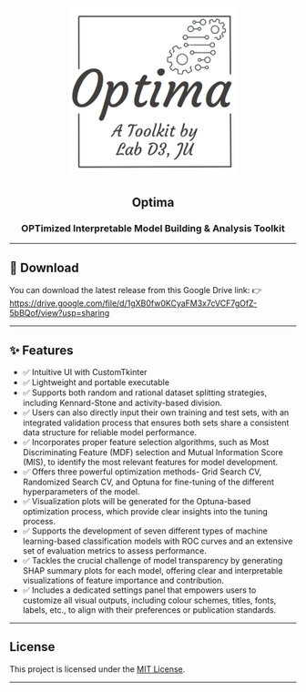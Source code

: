 <!-- Header with Icon -->
<div align="center">
  <img src="imgs/logo.png" alt="Tool Logo" width="300" />
  <h2>Optima</h2>
  <h3>OPTimized Interpretable Model Building & Analysis Toolkit</h3>
</div>

---

## 🔗 Download

You can download the latest release from this Google Drive link: 
👉https://drive.google.com/file/d/1gXB0fw0KCyaFM3x7cVCF7gOfZ-5bBQof/view?usp=sharing

---

## ✨ Features

- ✅ Intuitive UI with CustomTkinter
- ✅ Lightweight and portable executable
- ✅ Supports both random and rational dataset splitting strategies, including Kennard-Stone and activity-based division. 
- ✅ Users can also directly input their own training and test sets, with an integrated validation process that ensures both sets share a consistent data structure for reliable model performance.
- ✅ Incorporates proper feature selection algorithms, such as Most Discriminating Feature (MDF) selection and Mutual Information Score (MIS), to identify the most relevant features for model development.
- ✅ Offers three powerful optimization methods- Grid Search CV, Randomized Search CV, and Optuna for fine-tuning of the different hyperparameters of the model. 
- ✅ Visualization plots will be generated for the Optuna-based optimization process, which provide clear insights into the tuning process.
- ✅ Supports the development of seven different types of machine learning-based classification models with ROC curves and an extensive set of evaluation metrics to assess performance.
- ✅ Tackles the crucial challenge of model transparency by generating SHAP summary plots for each model, offering clear and interpretable visualizations of feature importance and contribution.
- ✅ Includes a dedicated settings panel that empowers users to customize all visual outputs, including colour schemes, titles, fonts, labels, etc., to align with their preferences or publication standards.

---

## License

This project is licensed under the [MIT License](LICENSE).

---
